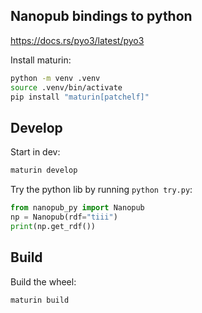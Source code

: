 ## Nanopub bindings to python

https://docs.rs/pyo3/latest/pyo3

Install maturin:

```bash
python -m venv .venv
source .venv/bin/activate
pip install "maturin[patchelf]"
```

## Develop

Start in dev:

```bash
maturin develop
```

Try the python lib by running `python try.py`:

```python
from nanopub_py import Nanopub
np = Nanopub(rdf="tiii")
print(np.get_rdf())
```

## Build

Build the wheel:

```bash
maturin build
```
